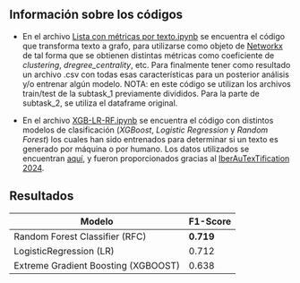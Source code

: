 ## Información sobre los códigos

- En el archivo [Lista con métricas por texto.ipynb](https://github.com/YaraHR/Modelos-de-procesamiento-de-lenguaje-natural-SS/blob/Machine-Learning/Lista%20con%20m%C3%A9tricas%20por%20texto.ipynb) se encuentra el código que transforma texto a grafo, para utilizarse como objeto de [Networkx](https://networkx.org/) de tal forma que se obtienen distintas métricas como coeficiente de *clustering*, *dregree_centrality*, etc. Para finalmente tener como resultado un archivo .csv con todas esas características para un posterior análisis y/o entrenar algún modelo. NOTA: en este código se utilizan los archivos train/test de la subtask_1 previamente divididos. Para la parte de subtask_2, se utiliza el dataframe original.

- En el archivo [XGB-LR-RF.ipynb](https://github.com/YaraHR/Modelos-de-procesamiento-de-lenguaje-natural-SS-/blob/main/XGB-LR-RF.ipynb) se encuentra el código con distintos modelos de clasificación (*XGBoost*, *Logistic Regression* y *Random Forest*) los cuales han sido entrenados para determinar si un texto es generado por máquina o por humano. Los datos utilizados se encuentran [aquí](https://drive.google.com/drive/folders/1I0D75r5eTJpkQjO7ZJoawX5f_3NVeSDY?usp=drive_link), y fueron proporcionados gracias al [IberAuTexTification 2024](https://sites.google.com/view/iberautextification/home?authuser=0).

## Resultados

|                Modelo               | F1-Score |
|-------------------------------------|----------|
|    Random Forest Classifier (RFC)   | **0.719** |
|        LogisticRegression (LR)      | 0.712 |
| Extreme Gradient Boosting (XGBOOST) | 0.638 |

